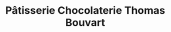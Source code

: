 ---
title: "Pâtisserie Chocolaterie Thomas Bouvart"
url: /beaune/patisserie-chocolaterie-thomas-bouvart/
shop: pâtisserie
---